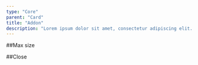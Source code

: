 ```yaml
---
type: "Core"
parent: "Card"
title: "Addon"
description: "Lorem ipsum dolor sit amet, consectetur adipiscing elit. Nunc tempus laoreet leo sit amet iaculis."
---
```


##Max size

<demo>
  <demovanilla src="inline/core/card/max-height" name="max size">
  </demovanilla>
</demo>

##Close

<demo>
  <demovanilla src="inline/core/card/close" name="close">
  </demovanilla>
</demo>
